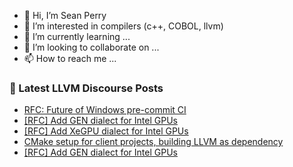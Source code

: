 - 👋 Hi, I’m Sean Perry
- 👀 I’m interested in compilers (c++, COBOL, llvm)
- 🌱 I’m currently learning ...
- 💞️ I’m looking to collaborate on ...
- 📫 How to reach me ...

<!---
s66perry/s66perry is a ✨ special ✨ repository because its `README.md` (this file) appears on your GitHub profile.
You can click the Preview link to take a look at your changes.
--->
### 📕 Latest LLVM Discourse Posts

<!-- DISCOURSE-LLVM:START -->
- [RFC: Future of Windows pre-commit CI](https://discourse.llvm.org/t/rfc-future-of-windows-pre-commit-ci/76840?page=3#post_58)
- [[RFC] Add GEN dialect for Intel GPUs](https://discourse.llvm.org/t/rfc-add-gen-dialect-for-intel-gpus/76753?page=2#post_36)
- [[RFC] Add XeGPU dialect for Intel GPUs](https://discourse.llvm.org/t/rfc-add-xegpu-dialect-for-intel-gpus/75723?page=2#post_22)
- [CMake setup for client projects, building LLVM as dependency](https://discourse.llvm.org/t/cmake-setup-for-client-projects-building-llvm-as-dependency/77136#post_7)
- [[RFC] Add GEN dialect for Intel GPUs](https://discourse.llvm.org/t/rfc-add-gen-dialect-for-intel-gpus/76753?page=2#post_35)
<!-- DISCOURSE-LLVM:END -->
